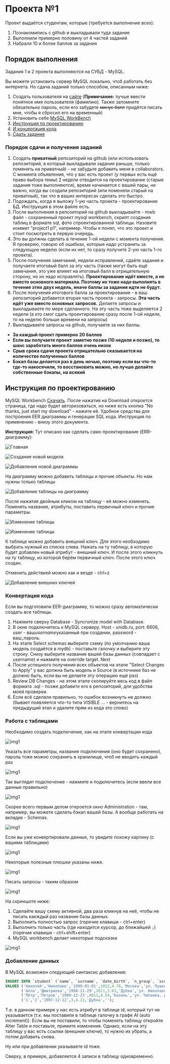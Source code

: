 # Проекта №1

Проект выдаётся студентам, которые (требуется выполнение всех):

1. Познакомились с github и выкладывали туда задание
2. Выполнили примерно половину от 4 частей заданий
3. Набрали 10 и более баллов за задания

## Порядок выполнения

Задания 1 и 2 проекта выполняются на СУБД - MySQL.

Вы можете установить сервер MySQL локально, чтоб работать без интернета. Но сдача заданий только способом, описанным ниже:

1. Создать пользователя на [сайте](https://unidb.ru/#/) (**Примечание:** лучше ввести понятное имя пользователя (фамилию). Также запомните обязательно пароль, если его забудете ~~минус балл~~ придётся писать мне, чтобы я сбросил его на временный)
2. Установить себе [MySQL WorkBench](https://dev.mysql.com/downloads/workbench/)
3. [Инструкция по проектированию](#инструкция-по-проектированию)
4. [И концертация кода](#конвертация-кода)
5. [Сдать задание](#порядок-сдачи-и-получения-заданий)

### Порядок сдачи и получения заданий

1. Создать **приватный** репозиторий на github (или использовать репозиторий, в который выкладывали задания раньше, только поменять на приватный) - не забудьте добавить меня в collaborators. С момента объявления, что у вас есть проект (у первых есть ещё право выбора темы) 2 недели отводится на проектирование (старые задания тоже выполняются), время начинается с вашей пары, не важно, когда вы создали репозиторий (или поменяли старый на приватный), так что в ваших интересах сделать это быстро.
2. Подождать, когда я выложу 1-ую часть проекта - проектирование БД. Инструкция в этом файле есть.
3. После выполнения в репозиторий на github выкладывайте - mwb файл - сохраненный проект mysql workbench, скрипт создания таблиц в формате sql, фото спроектированной таблицы. Назовите коммит "project1 p1", например. Чтобы я понял, что это проект и стоит посмотреть в первую очередь.
4. Это вы должны сделать в течение 1-ой недели с момента получения. Я проверяю, говорю об ошибках, которые надо устранить за следующую неделю (если их нет, то сразу получите 2-ую часть 1-го проекта).
5. После получения замечаний, недели исправлений, сдаёте задания и получаете итоговый балл за эту часть (также могут быть ещё замечания, это уже влияет на итоговый балл в отрицательную сторону, но их надо исправлять). **Проектирование идёт вместе, а не вместо основного материала. Поэтому их тоже надо выполнять в течение этих двух недель, иначе баллы за задания идти не будут.**
6. После получения итогового балла за проектирование - в ваш репозиторий добавится вторая часть проекта - запросы. **Эта часть идёт уже вместо основных запросов.** Делаете запросы и выкладываете по мере сделанного. На эту часть тоже выделяется 2 недели (а кто смог сдать проектирование сразу после 1-ой недели, то на неделю больше времени на запросы)
7. Выкладываете запросы на github, получаете за них баллы.

- **За каждый проект примерно 20 баллов**
- **Если вы получаете проект заметно позже (10 неделя и позже), то шанс заработать много баллов очень низок**
- **Срыв срока сдачи проекта отрицательно сказывается на количестве полученных баллов**
- **Бэкап базы делается раз в день ночью, поэтому если вы что-то где-то накосячили, то восстановить можно, но лучше делайте собственные бэкапы, на всякий**

## Инструкция по проектированию

MySQL Workbench [Скачать](https://dev.mysql.com/downloads/workbench/). После нажатия на Download откроется страница, где надо будет авторизоваться, но ниже есть кнопка "No thanks, just start my download" - нажите её. Удобное средства для построения EER диаграммы и генерации SQL кода. Инструкция по применению - внизу этого документа.

**Инструкция:**
Тут описано как сделать само проектирование (ERR-диаграмму):

![Главная](http://pics.sl/42a/efd/db42a528.png)

![Создание новой модели](http://pics.sl/07f/514/45148768.png)

![Добавление новой диаграммы](http://pics.sl/44b/bf9/83bf9abe.png)

На диаграмму можно добавить таблицы и прочие объекты. Но нам нужны только таблицы

![Добавление таблицы на диаграмму](http://pics.sl/27f/e9d/5b92f37e.png)

После нажатия двойным кликом на таблицу - её можно изменять. Поменять название, атрибуты, поставить первичный ключ и прочие параметры.

![Изменение таблицы](http://pics.sl/5c1/58d/dba21ee7.png)

![Изменение таблицы](http://pics.sl/d74/3aa/ea538b2a.png)

К таблице можно добавить внешний ключ.
Для этого необходимо выбрать нужный из списка слева. Нажать на ту таблицу, в которую будет добавлен новый атрибут - внешний ключ.
И после этого кликнуть на ту таблицу, из которой берём первичный ключ.
После этого ключ создан.

Отменить действией можно как и везде - ctrl+z

![Добавление внешних ключей](http://pics.sl/e6e/e84/5e6e84fc.png)

### Конвертация кода

Если вы подготовили EER-диаграмму, то можно сразу автоматически создать все таблицы.

1. Нажмите сверху Database - Syncronize model with Database.
2. В окне подключитесь к MySQL серверу. Host - unidb.ru, port: 6606, user - ваш*username*указанный при создании, password - ваш_пароль.
3. На этапе Select schemas выберите схему (по умолчанию ваша модель создаётся в mydb) - поставьте галочку и выберите эту строку. Снизу выберите название вашей базы данных (совпадает с username) и нажмите на override target. Next
4. После успешного получения всех объектов на этапе "Select Changes to Apply" у вас должна быть модель и Source (в источнике баз не должно быть, если вы не делаете эту операцию ещё раз)
5. Review DB Changes - на этом этапе скопируйте весь код в файл формата .sql - позже добавите его в репозиторий, для удобства моей проверки.
6. Если всё сделали правильно, то ошибок возникнуть не должно (бывает появляется что-то типа VISIBLE ... - вернитесь на предыдущий этап и удалите прям из кода это слово)

### Работа с таблицами

Необходимо создать подключение, как на этапе конвертации кода

![img1](./img/2019-04-11_10-35-19.png)

Указать все параметры, название подключения (оно будет сохранено), пароль тоже можно сохранить в хранилище, чтоб не вводить каждый раз

![img1](./img/2019-04-11_10-37-42.png)

Так выглядит подключение - нажмите и подключитесь (если ввели все данные правильно)

![img1](./img/2019-04-11_10-39-23.png)

Скорее всего первым делом откроется окно Administration - там, например, вы можете сделать бэкап вашей базы. А вообще работать на вкладке - Schemas.

![img1](./img/2019-04-11_10-40-23.png)

Если вы уже конвертировали данные, то увидите похожу картину (с вашими таблицами)

![img1](./img/2019-04-11_10-42-55.png)

Некоторые полезные плюшки указаны ниже.

![img1](./img/9.png)

Писать запросы - таким образом

![img1](./img/2019-04-11_11-03-09.png)

На скриншоте ниже:

1. Сделайте вашу схему активной, два раза кликнув на неё, чтобы не писать какждый раз название базы данных.
2. Выполнить полностью запрос (горячие клавиши - ctrl+enter)
3. Выполнить только часть (где находится курсор, до ближайшей `;`) (горячие клавиши - ctrl+shift+enter)
4. MySQL workbench делает некоторые подсказки

![img1](./img/10.png)

### Добавление данных

В MySQL возможен следующий синтаксис добавления:

```sql
INSERT INTO `student` (`name`, `surname`, `date_birth`, `n_group`, `score`, `city`, `address`)
VALUES ('Николай','Николаев','1999-01-01',1012,4.78,'Москва','ул. Пушкина'),
       ('Алла','Дмитриева','1998-11-29',2011,3.83,'Дубна','ул. Николаева'),
       ('Пётр','Петров','1999-12-23',4011,4.54,'Казань','ул. Чапаева, д. 12, кв. 14'),
       ('1','2','1997-12-12',3,4.22,'Дубна','');
```

Т.е. в данном примере у нас есть атрибут в таблице id, который тут не указывается (т.к. мы поставили в таблице галочку в графе AI (auto increment)). Если вы не поставили, то чтобы поменять таблицу откройте Alter Table и поставьте, примите изменения. Однако, если на эту таблицу у вас есть ссылки (внешние ключи), то нужно их убрать, а потом добавить снова.

Ну или при добавлении указываете id тоже.

Сверху, в примере, добавляется 4 записи в таблицу одновременно.
